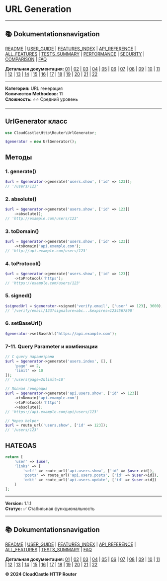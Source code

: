 # URL Generation

---

## 📚 Dokumentationsnavigation

[README](../../README.md) | [USER_GUIDE](../USER_GUIDE.md) | [FEATURES_INDEX](../FEATURES_INDEX.md) | [API_REFERENCE](../API_REFERENCE.md) | [ALL_FEATURES](../ALL_FEATURES.md) | [TESTS_SUMMARY](../TESTS_SUMMARY.md) | [PERFORMANCE](../PERFORMANCE_ANALYSIS.md) | [SECURITY](../SECURITY_REPORT.md) | [COMPARISON](../COMPARISON.md) | [FAQ](../FAQ.md)

**Детальная документация:** [01](01_BASIC_ROUTING.md) | [02](02_ROUTE_PARAMETERS.md) | [03](03_ROUTE_GROUPS.md) | [04](04_RATE_LIMITING.md) | [05](05_IP_FILTERING.md) | [06](06_MIDDLEWARE.md) | [07](07_NAMED_ROUTES.md) | [08](08_TAGS.md) | [09](09_HELPER_FUNCTIONS.md) | [10](10_ROUTE_SHORTCUTS.md) | [11](11_ROUTE_MACROS.md) | [12](12_URL_GENERATION.md) | [13](13_EXPRESSION_LANGUAGE.md) | [14](14_CACHING.md) | [15](15_PLUGINS.md) | [16](16_LOADERS.md) | [17](17_PSR_SUPPORT.md) | [18](18_ACTION_RESOLVER.md) | [19](19_STATISTICS.md) | [20](20_SECURITY.md) | [21](21_EXCEPTIONS.md) | [22](22_CLI_TOOLS.md)

---


**Категория:** URL генерация  
**Количество Methodeов:** 11  
**Сложность:** ⭐⭐ Средний уровень

---

## UrlGenerator класс

```php
use CloudCastle\Http\Router\UrlGenerator;

$generator = new UrlGenerator();
```

## Методы

### 1. generate()

```php
$url = $generator->generate('users.show', ['id' => 123]);
// '/users/123'
```

### 2. absolute()

```php
$url = $generator->generate('users.show', ['id' => 123])
    ->absolute();
// 'http://example.com/users/123'
```

### 3. toDomain()

```php
$url = $generator->generate('users.show', ['id' => 123])
    ->toDomain('api.example.com');
// 'http://api.example.com/users/123'
```

### 4. toProtocol()

```php
$url = $generator->generate('users.show', ['id' => 123])
    ->toProtocol('https');
// 'https://example.com/users/123'
```

### 5. signed()

```php
$signedUrl = $generator->signed('verify.email', ['user' => 123], 3600);
// '/verify/email/123?signature=abc...&expires=1234567890'
```

### 6. setBaseUrl()

```php
$generator->setBaseUrl('https://api.example.com');
```

### 7-11. Query Parameter и комбинации

```php
// С query параметрами
$url = $generator->generate('users.index', [], [
    'page' => 2,
    'limit' => 10
]);
// '/users?page=2&limit=10'

// Полная генерация
$url = $generator->generate('api.users.show', ['id' => 123])
    ->toDomain('api.example.com')
    ->toProtocol('https')
    ->absolute();
// 'https://api.example.com/api/users/123'

// Через helper
$url = route_url('users.show', ['id' => 123]);
// '/users/123'
```

## HATEOAS

```php
return [
    'user' => $user,
    'links' => [
        'self' => route_url('api.users.show', ['id' => $user->id]),
        'posts' => route_url('api.users.posts', ['id' => $user->id]),
        'edit' => route_url('api.users.update', ['id' => $user->id])
    ]
];
```

---

**Version:** 1.1.1  
**Статус:** ✅ Стабильная функциональность


---

## 📚 Dokumentationsnavigation

[README](../../README.md) | [USER_GUIDE](../USER_GUIDE.md) | [FEATURES_INDEX](../FEATURES_INDEX.md) | [API_REFERENCE](../API_REFERENCE.md) | [ALL_FEATURES](../ALL_FEATURES.md) | [TESTS_SUMMARY](../TESTS_SUMMARY.md) | [FAQ](../FAQ.md)

**Детальная документация:** [01](01_BASIC_ROUTING.md) | [02](02_ROUTE_PARAMETERS.md) | [03](03_ROUTE_GROUPS.md) | [04](04_RATE_LIMITING.md) | [05](05_IP_FILTERING.md) | [06](06_MIDDLEWARE.md) | [07](07_NAMED_ROUTES.md) | [08](08_TAGS.md) | [09](09_HELPER_FUNCTIONS.md) | [10](10_ROUTE_SHORTCUTS.md) | [11](11_ROUTE_MACROS.md) | [12](12_URL_GENERATION.md) | [13](13_EXPRESSION_LANGUAGE.md) | [14](14_CACHING.md) | [15](15_PLUGINS.md) | [16](16_LOADERS.md) | [17](17_PSR_SUPPORT.md) | [18](18_ACTION_RESOLVER.md) | [19](19_STATISTICS.md) | [20](20_SECURITY.md) | [21](21_EXCEPTIONS.md) | [22](22_CLI_TOOLS.md)

**© 2024 CloudCastle HTTP Router**
